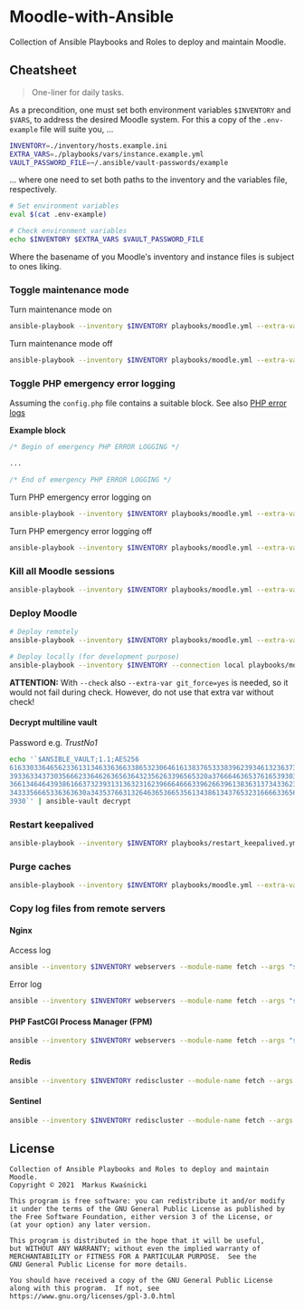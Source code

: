 # Moodle-with-Ansible

Collection of Ansible Playbooks and Roles to deploy and maintain Moodle.

## Cheatsheet

> One-liner for daily tasks.

As a precondition, one must set both environment variables `$INVENTORY` and `$VARS`, to address the desired Moodle system.
For this a copy of the `.env-example` file will suite you, …

```bash
INVENTORY=./inventory/hosts.example.ini
EXTRA_VARS=./playbooks/vars/instance.example.yml
VAULT_PASSWORD_FILE=~/.ansible/vault-passwords/example
```

… where one need to set both paths to the inventory and the variables file, respectively.

```bash
# Set environment variables
eval $(cat .env-example)

# Check environment variables
echo $INVENTORY $EXTRA_VARS $VAULT_PASSWORD_FILE
```

Where the basename of you Moodle′s inventory and instance files is subject to ones liking.

### Toggle maintenance mode

Turn maintenance mode on

```bash
ansible-playbook --inventory $INVENTORY playbooks/moodle.yml --extra-vars @$EXTRA_VARS --vault-password-file $VAULT_PASSWORD_FILE --tag maintenanceon [--check]
```

Turn maintenance mode off

```bash
ansible-playbook --inventory $INVENTORY playbooks/moodle.yml --extra-vars @$EXTRA_VARS --vault-password-file $VAULT_PASSWORD_FILE --tag maintenanceoff [--check]
```

### Toggle PHP emergency error logging

Assuming the `config.php` file contains a suitable block. See also [PHP error logs](https://docs.moodle.org/dev/PHP_error_logs)

**Example block**

```php
/* Begin of emergency PHP ERROR LOGGING */

...

/* End of emergency PHP ERROR LOGGING */
```

Turn PHP emergency error logging on

```bash
ansible-playbook --inventory $INVENTORY playbooks/moodle.yml --extra-vars @$EXTRA_VARS --vault-password-file $VAULT_PASSWORD_FILE --tags config,phperrorloggingon --skip-tag phperrorloggingoff [--check]
```

Turn PHP emergency error logging off

```bash
ansible-playbook --inventory $INVENTORY playbooks/moodle.yml --extra-vars @$EXTRA_VARS --vault-password-file $VAULT_PASSWORD_FILE --tags config,phperrorloggingoff --skip-tag phperrorloggingon [--check]
```

### Kill all Moodle sessions

```bash
ansible-playbook --inventory $INVENTORY playbooks/moodle.yml --extra-vars @$EXTRA_VARS --vault-password-file $VAULT_PASSWORD_FILE --tag killallsessions [--check]
```

### Deploy Moodle

```bash
# Deploy remotely
ansible-playbook --inventory $INVENTORY playbooks/moodle.yml --extra-vars @$EXTRA_VARS --vault-password-file $VAULT_PASSWORD_FILE [--skip-tags maintenanceon,killallsessions,phperrorloggingoff] [--extra-var git_force=yes --check]

# Deploy locally (for development purpose)
ansible-playbook --inventory $INVENTORY --connection local playbooks/moodle.yml --extra-vars @$EXTRA_VARS --vault-password-file $VAULT_PASSWORD_FILE --tags checkout,config,patch [--extra-var git_force=yes --check]
```

**ATTENTION:** With `--check` also `--extra-var git_force=yes` is needed, so it would not fail during check. However, do not use that extra var without check!

#### Decrypt multiline vault

Password e.g. _TrustNo1_

```bash
echo '`$ANSIBLE_VAULT;1.1;AES256
61633033646562336131346336366338653230646161383765333839623934613236373033666537
3933633437303566623364626365636432356263396565320a376664636537616539303961346330
36613464643938616637323931313632316239666466633962663961383631373433623539633263
3433356665336363630a343537663132646365366535613438613437653231666633656561393930
3930`' | ansible-vault decrypt
```

### Restart keepalived

```bash
ansible-playbook --inventory $INVENTORY playbooks/restart_keepalived.yml [--tag whichisprimary] [--check]
```

### Purge caches

```bash
ansible-playbook --inventory $INVENTORY playbooks/moodle.yml --extra-vars @$EXTRA_VARS --vault-password-file $VAULT_PASSWORD_FILE --tag purgecaches [--check]
```

### Copy log files from remote servers

#### Nginx

Access log

```bash
ansible --inventory $INVENTORY webservers --module-name fetch --args "src=/var/log/nginx/access.log dest=fetched/"
```

Error log

```bash
ansible --inventory $INVENTORY webservers --module-name fetch --args "src=/var/log/nginx/error.log dest=fetched/"
```

#### PHP FastCGI Process Manager (FPM)

```bash
ansible --inventory $INVENTORY webservers --module-name fetch --args "src=/var/log/php7.3-fpm.log dest=fetched/"
```

#### Redis

```bash
ansible --inventory $INVENTORY rediscluster --module-name fetch --args "src=/etc/redis/redis.conf dest=fetched/"
```

#### Sentinel

```bash
ansible --inventory $INVENTORY rediscluster --module-name fetch --args "src=/etc/redis/sentinel.conf dest=fetched/"
```

## License

```
Collection of Ansible Playbooks and Roles to deploy and maintain Moodle.
Copyright © 2021  Markus Kwaśnicki

This program is free software: you can redistribute it and/or modify
it under the terms of the GNU General Public License as published by
the Free Software Foundation, either version 3 of the License, or
(at your option) any later version.

This program is distributed in the hope that it will be useful,
but WITHOUT ANY WARRANTY; without even the implied warranty of
MERCHANTABILITY or FITNESS FOR A PARTICULAR PURPOSE.  See the
GNU General Public License for more details.

You should have received a copy of the GNU General Public License
along with this program.  If not, see https://www.gnu.org/licenses/gpl-3.0.html
```
